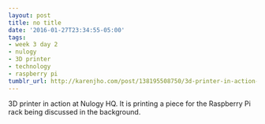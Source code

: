 ```yaml
---
layout: post
title: no title
date: '2016-01-27T23:34:55-05:00'
tags:
- week 3 day 2
- nulogy
- 3D printer
- technology
- raspberry pi
tumblr_url: http://karenjho.com/post/138195508750/3d-printer-in-action-at-nulogy-hq-it-is-printing
---
```

3D printer in action at Nulogy HQ. It is printing a piece for the Raspberry Pi rack being discussed in the background.
